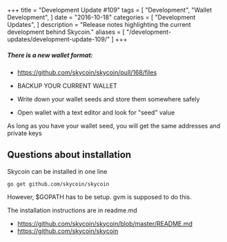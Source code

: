 +++
title = "Development Update #109"
tags = [
    "Development",
    "Wallet Development",
]
date = "2016-10-18"
categories = [
    "Development Updates",
]
description = "Release notes highlighting the current development behind Skycoin."
aliases = [
	"/development-updates/development-update-109/"
]
+++

##### There is a new wallet format:
- https://github.com/skycoin/skycoin/pull/168/files


- BACKUP YOUR CURRENT WALLET
- Write down your wallet seeds and store them somewhere safely
- Open wallet with a text editor and look for "seed" value

As long as you have your wallet seed, you will get the same addresses and private keys

## Questions about installation

Skycoin can be installed in one line
```
go get github.com/skycoin/skycoin
```
However, $GOPATH has to be setup. gvm is supposed to do this.

The installation instructions are in readme.md
- https://github.com/skycoin/skycoin/blob/master/README.md
- https://github.com/skycoin/skycoin
